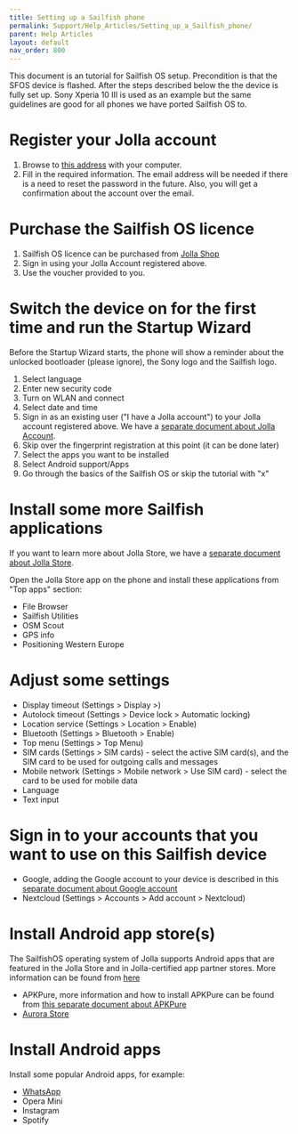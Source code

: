 ```yaml
---
title: Setting up a Sailfish phone
permalink: Support/Help_Articles/Setting_up_a_Sailfish_phone/
parent: Help Articles
layout: default
nav_order: 800
---
```


This document is an tutorial for Sailfish OS setup. Precondition is that the SFOS device is flashed.
After the steps described below the the device is fully set up.
Sony Xperia 10 III is used as an example but the same guidelines are good for all phones we have ported Sailfish OS to.

# Register your Jolla account

1. Browse to [this address](https://account.jolla.com/registration/register/) with your computer.
2. Fill in the required information. The email address will be needed if there is a need to reset the password in the future. Also, you will get a confirmation about the account over the email.

# Purchase the Sailfish OS licence

1. Sailfish OS licence can be purchased from [Jolla Shop](https://shop.jolla.com/)
2. Sign in using your Jolla Account registered above.
3. Use the voucher provided to you.

# Switch the device on for the first time and run the Startup Wizard

Before the Startup Wizard starts, the phone will show a reminder about the unlocked bootloader (please ignore), the Sony logo and the Sailfish logo.

1. Select language
2. Enter new security code
3. Turn on WLAN and connect
4. Select date and time
5. Sign in as an existing user ("I have a Jolla account") to your Jolla account registered above. We have a [separate document about Jolla Account](/Support/Help_Articles/Accounts_Setup/Setup_Jolla_Account). 
6. Skip over the fingerprint registration at this point (it can be done later)
7. Select the apps you want to be installed
8. Select Android support/Apps
9. Go through the basics of the Sailfish OS or skip the tutorial with "x"

# Install some more Sailfish applications

If you want to learn more about Jolla Store, we have a [separate document about Jolla Store](/Support/Help_Articles/Jolla_Store/).

Open the Jolla Store app on the phone and install these applications from "Top apps" section:
* File Browser
* Sailfish Utilities
* OSM Scout
* GPS info
* Positioning Western Europe 

# Adjust some settings

* Display timeout (Settings > Display >)
* Autolock timeout (Settings > Device lock > Automatic locking)
* Location service (Settings > Location > Enable)
* Bluetooth (Settings > Bluetooth > Enable)
* Top menu (Settings > Top Menu)
* SIM cards (Settings > SIM cards) - select the active SIM card(s), and the SIM card to be used for outgoing calls and messages
* Mobile network (Settings > Mobile network > Use SIM card) - select the card to be used for mobile data
* Language
* Text input 

# Sign in to your accounts that you want to use on this Sailfish device

* Google, adding the Google account to your device is described in this [separate document about Google account](/Support/Help_Articles/Accounts_Setup/Setup_Google_Account)
* Nextcloud (Settings > Accounts > Add account > Nextcloud)

# Install Android app store(s)
The SailfishOS operating system of Jolla supports Android apps that are featured in the Jolla Store and in Jolla-certified app partner stores. More information can be found from [here](/Support/Help_Articles/Android_App_Support/#installing-applications-from-application-stores)
* APKPure, more information and how to install APKPure can be found from [this separate document about APKPure](/Support/Help_Articles/Android_App_Support/APKPure/)
* [Aurora Store](https://auroraoss.com)

# Install Android apps

Install some popular Android apps, for example:
* [WhatsApp](/Support/Help_Articles/Whatsapp_Setup/)
* Opera Mini
* Instagram
* Spotify


